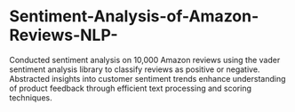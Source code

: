 # Sentiment-Analysis-of-Amazon-Reviews-NLP-
Conducted sentiment analysis on 10,000 Amazon reviews using the vader sentiment analysis library to classify reviews as positive or negative. Abstracted insights into customer sentiment trends enhance understanding of product feedback through efficient text processing and scoring techniques.
